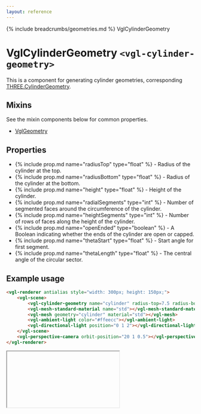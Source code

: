 ```yaml
---
layout: reference
---
```

{% include breadcrumbs/geometries.md %} VglCylinderGeometry
# VglCylinderGeometry `<vgl-cylinder-geometry>`
This is a component for generating cylinder geometries, corresponding [THREE.CylinderGeometry](https://threejs.org/docs/index.html#api/geometries/CylinderGeometry).
## Mixins
See the mixin components below for common properties.
* [VglGeometry](vgl-geometry)

## Properties
* {% include prop.md name="radiusTop" type="float" %} - Radius of the cylinder at the top.
* {% include prop.md name="radiusBottom" type="float" %} - Radius of the cylinder at the bottom.
* {% include prop.md name="height" type="float" %} - Height of the cylinder.
* {% include prop.md name="radialSegments" type="int" %} - Number of segmented faces around the circumference of the cylinder.
* {% include prop.md name="heightSegments" type="int" %} - Number of rows of faces along the height of the cylinder.
* {% include prop.md name="openEnded" type="boolean" %} - A Boolean indicating whether the ends of the cylinder are open or capped.
* {% include prop.md name="thetaStart" type="float" %} - Start angle for first segment.
* {% include prop.md name="thetaLength" type="float" %} - The central angle of the circular sector.

## Example usage
```html
<vgl-renderer antialias style="width: 300px; height: 150px;">
    <vgl-scene>
        <vgl-cylinder-geometry name="cylinder" radius-top=7.5 radius-bottom=6 height=10></vgl-cylinder-geometry>
        <vgl-mesh-standard-material name="std"></vgl-mesh-standard-material>
        <vgl-mesh geometry="cylinder" material="std"></vgl-mesh>
        <vgl-ambient-light color="#ffeecc"></vgl-ambient-light>
        <vgl-directional-light position="0 1 2"></vgl-directional-light>
    </vgl-scene>
    <vgl-perspective-camera orbit-position="20 1 0.5"></vgl-perspective-camera>
</vgl-renderer>
```
<div class="vgl-example"><iframe class="vgl-example__content" srcdoc="
    <style>
        body {
            margin: 0;
            overflow: hidden;
        }
        .vgl-canvas {
            height: 100vh;
        }
    </style>
    <vgl-renderer antialias class='vgl-canvas'>
        <vgl-scene>
            <vgl-cylinder-geometry name='cylinder' radius-top=7.5 radius-bottom=6 height=10></vgl-cylinder-geometry>
            <vgl-mesh-standard-material name='std'></vgl-mesh-standard-material>
            <vgl-mesh geometry='cylinder' material='std'></vgl-mesh>
            <vgl-ambient-light color='#ffeecc'></vgl-ambient-light>
            <vgl-directional-light position='0 1 2'></vgl-directional-light>
        </vgl-scene>
        <vgl-perspective-camera orbit-position='20 1 0.5'></vgl-perspective-camera>
    </vgl-renderer>
    <script src='../js/vue.min.js'></script>
    <script src='../js/three.min.js'></script>
    <script src='../js/vue-gl.js'></script>
    <script>
        Object.keys(VueGL).forEach(function(name) {
            Vue.component(name, VueGL[name]);
        });
        const vm = new Vue({
            el: '.vgl-canvas'
        });
    </script>
"></iframe></div>
<script src="https://unpkg.com/srcdoc-polyfill@1.0.0/srcdoc-polyfill.min.js"></script>
